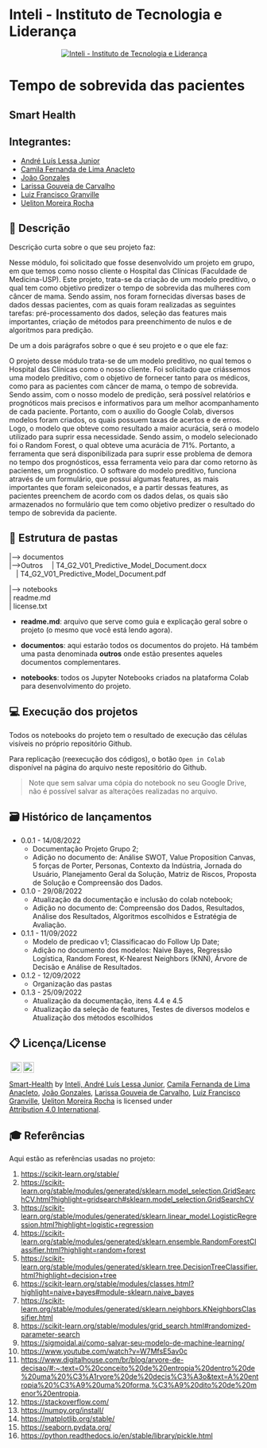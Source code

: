 # Inteli - Instituto de Tecnologia e Liderança

<p align="center">
<a href= "https://www.inteli.edu.br/"><img src="https://www.inteli.edu.br/wp-content/uploads/2021/08/20172028/marca_1-2.png" alt="Inteli - Instituto de Tecnologia e Liderança" border="0"></a>
</p>

# Tempo de sobrevida das pacientes

## Smart Health

## Integrantes:
- <a href="https://www.linkedin.com/in/andrelessajr/">André Luís Lessa Junior</a>
- <a href="https://www.linkedin.com/in/camilaanacleto/">Camila Fernanda de Lima Anacleto</a>
- <a href="https://www.linkedin.com/in/jo%C3%A3o-lucas-delistoianov-gonzalez-b0501922a/">João Gonzales</a>
- <a href="https://www.linkedin.com/in/carvalholari/">Larissa Gouveia de Carvalho</a>
- <a href="https://www.linkedin.com/in/luiz-granville-898780209/">Luiz Francisco Granville</a>
- <a href="https://www.linkedin.com/in/uelitonrocha">Ueliton Moreira Rocha</a>

## 📝 Descrição

Descrição curta sobre o que seu projeto faz:

Nesse módulo, foi solicitado que fosse desenvolvido um projeto em grupo, em que temos como nosso cliente o Hospital das Clínicas (Faculdade de Medicina-USP). Este projeto, trata-se da criação de um modelo preditivo, o qual tem como objetivo predizer o tempo de sobrevida das mulheres com câncer de mama. Sendo assim, nos foram fornecidas diversas bases de dados dessas pacientes, com as quais foram realizadas as seguintes tarefas: pré-processamento dos dados, seleção das features mais importantes, criação de métodos para preenchimento de nulos e de algoritmos para predição.

De um a dois parágrafos sobre o que é seu projeto e o que ele faz:

O projeto desse módulo trata-se de um modelo preditivo, no qual temos o Hospital das Clínicas como o nosso cliente. Foi solicitado que criássemos uma modelo preditivo, com o objetivo de fornecer tanto para os médicos, como para as pacientes com câncer de mama, o tempo de sobrevida.
Sendo assim, com o nosso modelo de predição, será possível relatórios e prognóticos mais precisos e informativos para um melhor acompanhamento de cada paciente. Portanto, com o auxílio do Google Colab, diversos modelos foram criados, os quais possuem taxas de acertos e de erros. Logo, o modelo que obteve como resultado a maior acurácia, será o modelo utilizado para suprir essa necessidade. Sendo assim, o modelo selecionado foi o Random Forest, o qual obteve uma acurácia de 71%. 
Portanto, a ferramenta que será disponibilizada para suprir esse problema de demora no tempo dos prognósticos, essa ferramenta veio para dar como retorno às pacientes, um prognóstico. O software do modelo preditivo, funciona através de um formulário, que possui algumas features, as mais importantes que foram seleiconados, e a partir dessas features, as pacientes preenchem de acordo com os dados delas, os quais são armazenados no formulário que tem como objetivo predizer o resultado do tempo de sobrevida da paciente. 

## 📁 Estrutura de pastas

|--> documentos<br>
|-->Outros
    &emsp;| T4_G2_V01_Predictive_Model_Document.docx<br>
    &emsp;| T4_G2_V01_Predictive_Model_Document.pdf<br>
    
|--> notebooks<br>
| readme.md<br>
| license.txt

- <b>readme.md</b>: arquivo que serve como guia e explicação geral sobre o projeto (o mesmo que você está lendo agora).

- <b>documentos</b>: aqui estarão todos os documentos do projeto. Há também uma pasta denominada <b>outros</b> onde estão presentes aqueles documentos complementares.

- <b>notebooks</b>: todos os Jupyter Notebooks criados na plataforma Colab para desenvolvimento do projeto.

## 💻 Execução dos projetos

Todos os notebooks do projeto tem o resultado de execução das células visíveis no próprio repositório Github.

Para replicação (reexecução dos códigos), o botão `Open in Colab` disponível na página do arquivo neste repositório do Github.
> Note que sem salvar uma cópia do notebook no seu Google Drive, não é possível salvar as alterações realizadas no arquivo.

## 🗃 Histórico de lançamentos

* 0.0.1 - 14/08/2022
    * Documentação Projeto Grupo 2;
    * Adição no documento de: Análise SWOT, Value Proposition Canvas, 5 forças de Porter, Personas, Contexto da Indústria, Jornada do Usuário, Planejamento Geral da Solução, Matriz de Riscos, Proposta de Solução e Compreensão dos Dados.
* 0.1.0 - 29/08/2022
    * Atualização da documentação e inclusão do colab notebook;
    * Adição no documento de: Compreensão dos Dados, Resultados, Análise dos Resultados, Algoritmos escolhidos e Estratégia de Avaliação.
* 0.1.1 - 11/09/2022
    * Modelo de predicao v1; Classificacao do Follow Up Date;
    * Adição no documento dos modelos: Naive Bayes, Regressão Logística, Random Forest, K-Nearest Neighbors (KNN), Árvore de Decisão e Análise de Resultados.
* 0.1.2 - 12/09/2022
    * Organização das pastas
* 0.1.3 - 25/09/2022
    * Atualização da documentação, itens 4.4 e 4.5
    * Atualização da seleção de features, Testes de diversos modelos e Atualização dos métodos escolhidos

## 📋 Licença/License

<img style="height:22px!important;margin-left:3px;vertical-align:text-bottom;" src="https://mirrors.creativecommons.org/presskit/icons/cc.svg?ref=chooser-v1"><img style="height:22px!important;margin-left:3px;vertical-align:text-bottom;" src="https://mirrors.creativecommons.org/presskit/icons/by.svg?ref=chooser-v1"><p xmlns:cc="http://creativecommons.org/ns#" xmlns:dct="http://purl.org/dc/terms/"><a property="dct:title" rel="cc:attributionURL" href="https://github.com/2022M3T4-Inteli/Smart-Health">Smart-Health</a> <a>by</a> <a rel="cc:attributionURL dct:creator" property="cc:attributionName" href="https://github.com/InteliProjects/.github/blob/main/profile/README.md">Inteli, <a href="https://www.linkedin.com/in/andrelessajr/">André Luís Lessa Junior</a>, <a href="https://www.linkedin.com/in/camilaanacleto/">Camila Fernanda de Lima Anacleto</a>, <a href="https://www.linkedin.com/in/jo%C3%A3o-lucas-delistoianov-gonzalez-b0501922a/">João Gonzales</a>, <a href="https://www.linkedin.com/in/carvalholari/">Larissa Gouveia de Carvalho</a>, <a href="https://www.linkedin.com/in/luiz-granville-898780209/">Luiz Francisco Granville</a>, <a href="https://www.linkedin.com/in/uelitonrocha">Ueliton Moreira Rocha</a> is licensed under <a href="http://creativecommons.org/licenses/by/4.0/?ref=chooser-v1" target="_blank" rel="license noopener noreferrer" style="display:inline-block;">Attribution 4.0 International</a>.</p>

## 🎓 Referências

Aqui estão as referências usadas no projeto:
1. https://scikit-learn.org/stable/
2. https://scikit-learn.org/stable/modules/generated/sklearn.model_selection.GridSearchCV.html?highlight=gridsearch#sklearn.model_selection.GridSearchCV
3. https://scikit-learn.org/stable/modules/generated/sklearn.linear_model.LogisticRegression.html?highlight=logistic+regression
4. https://scikit-learn.org/stable/modules/generated/sklearn.ensemble.RandomForestClassifier.html?highlight=random+forest
5. https://scikit-learn.org/stable/modules/generated/sklearn.tree.DecisionTreeClassifier.html?highlight=decision+tree
6. https://scikit-learn.org/stable/modules/classes.html?highlight=naive+bayes#module-sklearn.naive_bayes
7. https://scikit-learn.org/stable/modules/generated/sklearn.neighbors.KNeighborsClassifier.html
8. https://scikit-learn.org/stable/modules/grid_search.html#randomized-parameter-search
9. https://sigmoidal.ai/como-salvar-seu-modelo-de-machine-learning/
10. https://www.youtube.com/watch?v=W7MfsE5av0c
11. https://www.digitalhouse.com/br/blog/arvore-de-decisao/#:~:text=O%20conceito%20de%20entropia%20dentro%20de%20uma%20%C3%A1rvore%20de%20decis%C3%A3o&text=A%20entropia%20%C3%A9%20uma%20forma,%C3%A9%20dito%20de%20menor%20entropia.
12. https://stackoverflow.com/
13. https://numpy.org/install/
14. https://matplotlib.org/stable/
15. https://seaborn.pydata.org/
16. https://python.readthedocs.io/en/stable/library/pickle.html
